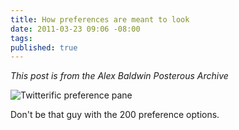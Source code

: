 ```yaml
---
title: How preferences are meant to look
date: 2011-03-23 09:06 -08:00
tags:
published: true
---
```


*This post is from the Alex Baldwin Posterous Archive*

![Twitterific preference pane](twitterific-settings.jpg)

Don't be that guy with the 200 preference options.
